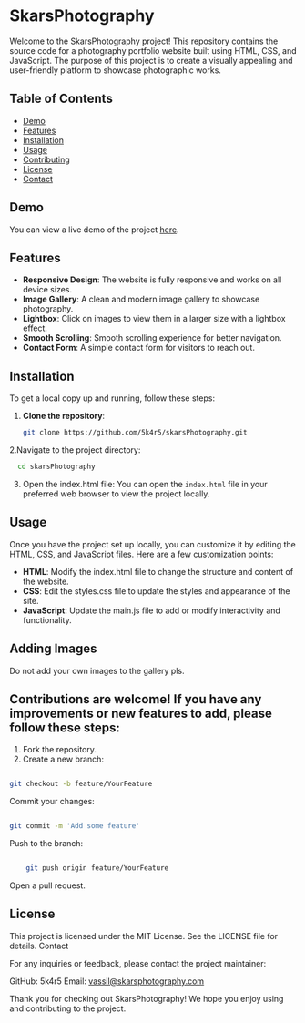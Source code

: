 # SkarsPhotography

Welcome to the SkarsPhotography project! This repository contains the source code for a photography portfolio website built using HTML, CSS, and JavaScript. The purpose of this project is to create a visually appealing and user-friendly platform to showcase photographic works.

## Table of Contents

- [Demo](#demo)
- [Features](#features)
- [Installation](#installation)
- [Usage](#usage)
- [Contributing](#contributing)
- [License](#license)
- [Contact](#contact)

## Demo

You can view a live demo of the project [here](https://5k4r5.github.io/skarsPhotography).

## Features

- **Responsive Design**: The website is fully responsive and works on all device sizes.
- **Image Gallery**: A clean and modern image gallery to showcase photography.
- **Lightbox**: Click on images to view them in a larger size with a lightbox effect.
- **Smooth Scrolling**: Smooth scrolling experience for better navigation.
- **Contact Form**: A simple contact form for visitors to reach out.

## Installation

To get a local copy up and running, follow these steps:

1. **Clone the repository**:
   ```sh
   git clone https://github.com/5k4r5/skarsPhotography.git
   ```
2.Navigate to the project directory:
```sh
  cd skarsPhotography
```
3. Open the index.html file:
You can open the `index.html` file in your preferred web browser to view the project locally.

## Usage

Once you have the project set up locally, you can customize it by editing the HTML, CSS, and JavaScript files. Here are a few customization points:

- **HTML**: Modify the index.html file to change the structure and content of the website.
- **CSS**: Edit the styles.css file to update the styles and appearance of the site.
- **JavaScript**: Update the main.js file to add or modify interactivity and functionality.

## Adding Images

Do not add your own images to the gallery pls.

## Contributions are welcome! If you have any improvements or new features to add, please follow these steps:

  1. Fork the repository.
  2. Create a new branch:

```sh

git checkout -b feature/YourFeature
```
Commit your changes:

```sh

git commit -m 'Add some feature'
```
Push to the branch:

```sh

    git push origin feature/YourFeature
```
Open a pull request.

## License

This project is licensed under the MIT License. See the LICENSE file for details.
Contact

For any inquiries or feedback, please contact the project maintainer:

GitHub: 5k4r5
Email: vassil@skarsphotography.com

Thank you for checking out SkarsPhotography! We hope you enjoy using and contributing to the project.
